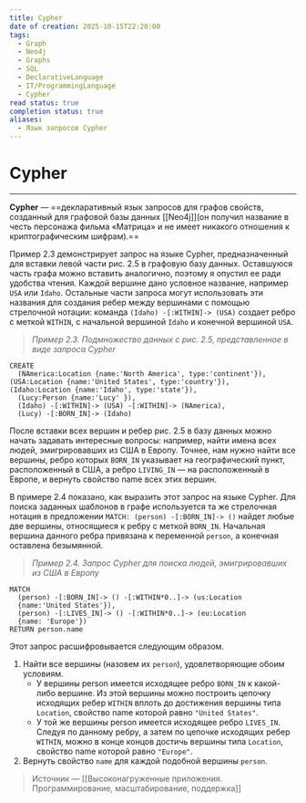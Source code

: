 ```yaml
---
title: Cypher
date of creation: 2025-10-15T22:20:00
tags:
  - Graph
  - Neo4j
  - Graphs
  - SQL
  - DeclarativeLanguage
  - IT/ProgrammingLanguage
  - Cypher
read status: true
completion status: true
aliases:
  - Язык запросов Cypher
---
```

# Cypher
---

**Cypher** — ==декларативный язык запросов для графов свойств, созданный для графовой базы данных [[Neo4j]](он получил название в честь персонажа фильма «Матрица» и не имеет никакого отношения к криптографическим шифрам).==

Пример 2.3 демонстрирует запрос на языке Cypher, предназначенный для вставки левой части рис. 2.5 в графовую базу данных. Оставшуюся часть графа можно вставить аналогично, поэтому я опустил ее ради удобства чтения. Каждой вершине дано условное название, например `USA` или `Idaho`. Остальные части запроса могут использовать эти названия для создания ребер между вершинами с помощью стрелочной нотации: команда `(Idaho) -[:WITHIN]-> (USA)` создает ребро с меткой `WITHIN`, с начальной вершиной `Idaho` и конечной вершиной `USA`.

>*Пример 2.3. Подмножество данных с рис. 2.5, представленное в виде запроса Cypher*
```Cypher
CREATE
  (NAmerica:Location {name:'North America', type:'continent'}),     (USA:Location {name:'United States', type:'country'}),            (Idaho:Location {name:'Idaho', type:'state'}),
  (Lucy:Person {name:'Lucy' }),
  (Idaho) -[:WITHIN]-> (USA) -[:WITHIN]-> (NAmerica),
  (Lucy) -[:BORN_IN]-> (Idaho)
```

После вставки всех вершин и ребер рис. 2.5 в базу данных можно начать задавать интересные вопросы: например, найти имена всех людей, эмигрировавших из США в Европу. Точнее, нам нужно найти все вершины, ребро которых `BORN_IN` указывает на географический пункт, расположенный в США, а ребро `LIVING_IN` — на расположенный в Европе, и вернуть свойство name всех этих вершин.

В примере 2.4 показано, как выразить этот запрос на языке Cypher. Для поиска заданных шаблонов в графе используется та же стрелочная нотация в предложении `MATCH: (person) -[:BORN_IN]-> ()` найдет любые две вершины, относящиеся к ребру с меткой `BORN_IN`. Начальная вершина данного ребра привязана к переменной `person`, а конечная оставлена безымянной.

>*Пример 2.4. Запрос Cypher для поиска людей, эмигрировавших из США в Европу*
```Cypher
MATCH
  (person) -[:BORN_IN]-> () -[:WITHIN*0..]-> (us:Location 
  {name:'United States'}),
  (person) -[:LIVES_IN]-> () -[:WITHIN*0..]-> (eu:Location 
  {name: 'Europe'})
RETURN person.name
```

Этот запрос расшифровывается следующим образом.

1. Найти все вершины (назовем их `person`), удовлетворяющие обоим условиям.
	- У вершины person имеется исходящее ребро `BORN_IN` к какой-либо вершине. Из этой вершины можно построить цепочку исходящих ребер `WITHIN` вплоть до достижения вершины типа `Location`, свойство name которой равно `"United States"`.
	- У той же вершины person имеется исходящее ребро `LIVES_IN`. Следуя по данному ребру, а затем по цепочке исходящих ребер `WITHIN`, можно в конце концов достичь вершины типа `Location`, свойство name которой равно `"Europe"`.
2. Вернуть свойство `name` для каждой подобной вершины `person`.


> Источник — [[Высоконагруженные приложения. Программирование, масштабирование, поддержка]]
